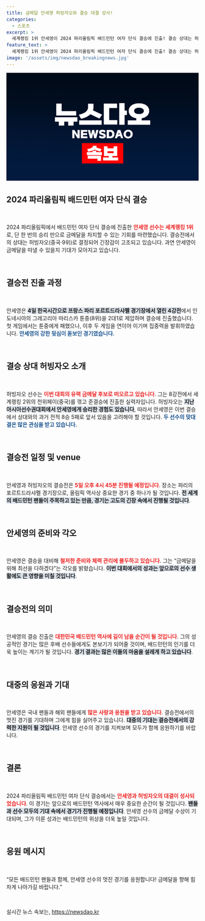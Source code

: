 ```yaml
---
title: 금메달 안세영 허빙자오와 결승 대결 성사!
categories:
  - 스포츠
excerpt: >
  세계랭킹 1위 안세영이 2024 파리올림픽 배드민턴 여자 단식 결승에 진출! 결승 상대는 허빙자오. 승리하면 올림픽 금메달의 주인공이 될 운명의 경기가 5일 오후 4시 45분 펼쳐진다!
feature_text: >
  세계랭킹 1위 안세영이 2024 파리올림픽 배드민턴 여자 단식 결승에 진출! 결승 상대는 허빙자오. 승리하면 올림픽 금메달의 주인공이 될 운명의 경기가 5일 오후 4시 45분 펼쳐진다!
image: '/assets/img/newsdao_breakingnews.jpg'
---
```


<p><img src="/assets/img/newsdao_breakingnews.jpg" alt="ranknews 속보" /></p>

<h2 data-ke-size="size26">2024 파리올림픽 배드민턴 여자 단식 결승</h2>

<p data-ke-size="size16">&nbsp;</p>

<p data-ke-size="size16">2024 파리올림픽에서 배드민턴 여자 단식 결승에 진출한 <b><span style="color: #ee2323;">안세영 선수는 세계랭킹 1위</span></b>로, 단 한 번의 승리 만으로 금메달을 차지할 수 있는 기회를 마련했습니다. 결승전에서의 상대는 허빙자오(중국·9위)로 결정되어 긴장감이 고조되고 있습니다. 과연 안세영이 금메달을 따낼 수 있을지 기대가 모아지고 있습니다.</p>

<p data-ke-size="size16">&nbsp;</p>

<h2 data-ke-size="size26">결승전 진출 과정</h2>

<p data-ke-size="size16">&nbsp;</p>

<p data-ke-size="size16">안세영은 <b><span style="background-color: #21538527;">4일 한국시간으로 프랑스 파리 포르트드라샤펠 경기장에서 열린 4강전</span></b>에서 인도네시아의 그레고리아 마리스카 툰중(8위)을 2대1로 제압하며 결승에 진출했습니다. 첫 게임에서는 툰중에게 패했으나, 이후 두 게임을 연이어 이기며 집중력을 발휘하였습니다. <b><span style="color: #1a5490;">안세영의 강한 뒷심이 돋보인 경기였습니다.</span></b></p>

<p data-ke-size="size16">&nbsp;</p>

<h2 data-ke-size="size26">결승 상대 허빙자오 소개</h2>

<p data-ke-size="size16">&nbsp;</p>

<p data-ke-size="size16">허빙자오 선수는 <b><span style="color: #ee2323;">이번 대회의 유력 금메달 후보로 떠오르고 있습니다</span></b>. 그는 8강전에서 세계랭킹 2위의 천위페이(중국)를 꺾고 준결승에 진출한 실력자입니다. 허빙자오는 <b><span style="background-color: #21538527;">지난 아시아선수권대회에서 안세영에게 승리한 경험도 있습니다</span></b>, 따라서 안세영은 이번 결승에서 상대와의 과거 전적 8승 5패로 앞서 있음을 고려해야 할 것입니다. <b><span style="color: #1a5490;">두 선수의 맞대결은 많은 관심을 받고 있습니다.</span></b></p>

<p data-ke-size="size16">&nbsp;</p>

<h2 data-ke-size="size26">결승전 일정 및 venue</h2>

<p data-ke-size="size16">&nbsp;</p>

<p data-ke-size="size16">안세영과 허빙자오의 결승전은 <b><span style="color: #ee2323;">5일 오후 4시 45분 진행될 예정입니다</span></b>. 장소는 파리의 포르트드라샤펠 경기장으로, 올림픽 역사상 중요한 경기 중 하나가 될 것입니다. <b><span style="background-color: #21538527;">전 세계의 배드민턴 팬들이 주목하고 있는 만큼, 경기는 고도의 긴장 속에서 진행될 것입니다</span></b>.</p>

<p data-ke-size="size16">&nbsp;</p>

<h2 data-ke-size="size26">안세영의 준비와 각오</h2>

<p data-ke-size="size16">&nbsp;</p>

<p data-ke-size="size16">안세영은 결승을 대비해 <b><span style="color: #ee2323;">철저한 준비와 체력 관리에 몰두하고 있습니다</span></b>. 그는 “금메달을 위해 최선을 다하겠다”는 각오를 밝혔습니다. <b><span style="background-color: #21538527;">이번 대회에서의 성과는 앞으로의 선수 생활에도 큰 영향을 미칠 것입니다</span></b>.</p>

<p data-ke-size="size16">&nbsp;</p>

<h2 data-ke-size="size26">결승전의 의미</h2>

<p data-ke-size="size16">&nbsp;</p>

<p data-ke-size="size16">안세영의 결승 진출은 <b><span style="color: #ee2323;">대한민국 배드민턴 역사에 길이 남을 순간이 될 것입니다</span></b>. 그의 성공적인 경기는 많은 후배 선수들에게도 본보기가 되어줄 것이며, 배드민턴의 인기를 더욱 높이는 계기가 될 것입니다. <b><span style="background-color: #21538527;">경기 결과는 많은 이들의 마음을 설레게 하고 있습니다</span></b>.</p>

<p data-ke-size="size16">&nbsp;</p>

<h2 data-ke-size="size26">대중의 응원과 기대</h2>

<p data-ke-size="size16">&nbsp;</p>

<p data-ke-size="size16">안세영은 국내 팬들과 해외 팬들에게 <b><span style="color: #ee2323;">많은 사랑과 응원을 받고 있습니다</span></b>. 결승전에서의 멋진 경기를 기대하며 그에게 힘을 실어주고 있습니다. <b><span style="background-color: #21538527;">대중의 기대는 결승전에서의 강력한 지원이 될 것입니다</span></b>. 안세영 선수의 경기를 지켜보며 모두가 함께 응원하기를 바랍니다.</p>

<p data-ke-size="size16">&nbsp;</p>

<h2 data-ke-size="size26">결론</h2>

<p data-ke-size="size16">&nbsp;</p>

<p data-ke-size="size16">2024 파리올림픽 배드민턴 여자 단식 결승에서는 <b><span style="color: #ee2323;">안세영과 허빙자오의 대결이 성사되었습니다</span></b>. 이 경기는 앞으로의 배드민턴 역사에서 매우 중요한 순간이 될 것입니다. <b><span style="background-color: #21538527;">팬들과 선수 모두의 기대 속에서 경기가 진행될 예정입니다</span></b>. 안세영 선수의 금메달 수상이 기대되며, 그가 이룬 성과는 배드민턴의 위상을 더욱 높일 것입니다.</p>

<p data-ke-size="size16">&nbsp;</p>

<h2 data-ke-size="size26">응원 메시지</h2>

<p data-ke-size="size16">&nbsp;</p>

<p data-ke-size="size16">“모든 배드민턴 팬들과 함께, 안세영 선수의 멋진 경기를 응원합니다! 금메달을 향해 힘차게 나아가길 바랍니다.”</p>

<p data-ke-size="size16">&nbsp;</p>
실시간 뉴스 속보는, <a href="https://newsdao.kr" rel="dofollow">https://newsdao.kr</a>


